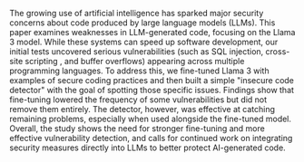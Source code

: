 The growing use of artificial intelligence has sparked major security concerns about code produced by large language models (LLMs). This paper examines weaknesses in LLM-generated code, focusing on the Llama 3 model. While these systems can speed up software development, our initial tests uncovered serious vulnerabilities (such as SQL injection, cross-site scripting , and buffer overflows) appearing across multiple programming languages. To address this, we fine-tuned Llama 3 with examples of secure coding practices and then built a simple "insecure code detector" with the goal of spotting those specific issues. Findings show that fine-tuning lowered the frequency of some vulnerabilities but did not remove them entirely. The detector, however, was effective at catching remaining problems, especially when used alongside the fine-tuned model. Overall, the study shows the need for stronger fine-tuning and more effective vulnerability detection, and calls for continued work on integrating security measures directly into LLMs to better protect AI-generated code.
